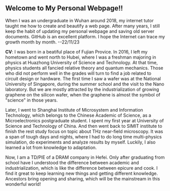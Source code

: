 ## Welcome to My Personal Webpage!!

When I was an undergraduate in Wuhan around 2018, my internet tutor taught me how to create and beautify a web page. After many years, I still keep the habit of updating my personal webpage and saving old server documents. GitHub is an excellent platform. I hope the Internet can trace my growth month by month.   --22/11/23  

**CV**: I was born in a beatiful place of Fujian Provice. In 2016, I left my hometown and went north to Hubei, where I was a freshman majoring in physics at Huazhong University of Science and Technology. At that time, physics students all fancied relative theory and quantum mechanics. Those who did not perform well in the grades will turn to find a job related to circuit design or hardware. The first time I saw a wafer was at the National University of Singapore, during the summer school and the visit to the Nano laboratory. But we are mostly attracted by the industrialization of growing graphene on the silicon wafer, when the graphene is almost the symbol of "science" in those years. 

Later, I went to Shanghai Institute of Microsystem and Information Technology, which belongs to the Chinese Academic of Science, as a Microelectronics postgraduate student. I spent my first year at University of Science and Technology of China. And then went back to SIMIT institute to finish the rest study focus on topic about THz near-field microscopy. It was a span of tough days and nights, where I had to do long time multi-physics simulation, do experiments and analyze results by myself. Luckily, I also learned a lot from knowledge to adaptation. 

Now, I am a TD/PIE of a DRAM company in Hefei. Only after graduating from school have I understood the difference between academic and industrialization, which is like the difference between epicure and cook. I find it great to keep learning new things and getting different knowledge. Ancestors bring opening and sharing, which will be the mainstream in this wonderful world! 




<!--首先，这是一个偏博客性质的个人网页，我会上传一些整理的文档。
> FDTD算法
>
> > [FDTD-0](https://changlinwu.github.io/FDTD0.html)
> >
> > [FDTD-1](https://changlinwu.github.io/FDTD1.html)
> >
> > [FDTD-2](https://changlinwu.github.io/FDTD2.html)
> >
> > 这些主要是参加ZTE电磁计算的一些笔记文档。因为我发现自己确实不擅长算法开发，也没有做很多工作。因为最近的要求，[我更新了一份个人CV](https://changlinwu.github.io/personalCV.pdf)
> >
> > [updatacertification](https://changlinwu.github.io/Part_1_合作简介_Introducing_collaboration-Certificate_20220710-110603.pdf)
> > [updatacertification](https://changlinwu.github.io/Part_1_撰写研究论文_Writing_a_Research_Paper-Certificate_2022077-084551.pdf)
> > [updatacertification](https://changlinwu.github.io/Part_2_发表研究论文_Publishing_a_research_paper-Certificate_2022079-161508.pdf)
> > [updatacertification](https://changlinwu.github.io/Part_3_撰写与发表综述论文_Writing_and_publishing_a_review_paper-Certificate_20220710-082954.pdf)
> > [updatacertification](https://changlinwu.github.io/certificate.pdf)
> > 

后续还想更新一些命令行笔记和工艺的笔记。但是可能要稍晚一些，已经两个月没有办法动了。

# 也欢迎大家加我Github账号，我以前注册了，但是现在才在用的

# 然后，帮我提提意见，怎么设计网页

先这样，Markdown还是非常好用的，随时有空就来打打字~
After being trapped in my dormitory for weeks, I decided to retake my numerical computing work. So, I will keep on uploading my reading to this website. You can keep on tracing me, and I am sincerely waiting for your advice.
You can also visit [my_ustc_webpage](http://home.ustc.edu.cn/~clwu/) for more information.
-->
